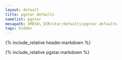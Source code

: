```yaml
---
layout: default
title: pgstar defaults
namelist: pgstar
mesapath: $MESA\_DIR/star/defaults/pgstar.defaults
tags: hidden
---
```


{% include_relative header.markdown %}

{% include_relative pgstar.markdown %}

